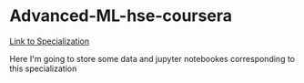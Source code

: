 # Advanced-ML-hse-coursera

[Link to Specialization](https://www.coursera.org/specializations/aml)

Here I'm going to store some data and jupyter notebookes corresponding to this specialization
